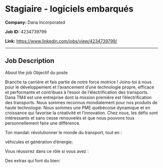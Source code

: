 # Stagiaire - logiciels embarqués

**Company:** Dana Incorporated

**Job ID:** 4234739799

**Link:** https://www.linkedin.com/jobs/view/4234739799/

---

## Job Description

About the job
Objectif du poste

Branche ta carrière et fais partie de notre force motrice ! Joins-toi à nous pour le développement et l’avancement d’une technologie propre, efficace et performante et contribues à l’essor de l’électrification des transports. Dana TM4 est une entreprise dont la mission première est l’électrification des transports. Nous sommes reconnus mondialement pour nos produits de haute technologie. Nous sommes une PME québécoise dynamique et en croissance qui favorise la créativité et l’innovation. Chez nous, les défis sont intéressants et sans cesse renouvelés et que nous pouvons tous personnellement faire une différence.



Ton mandat: révolutionner le monde du transport, tout en :



véhicules et génération d’énergie;



Vous réussirez dans ce rôle si vous avez :



Des extras qui font du bien:

